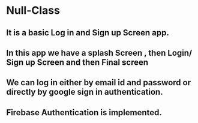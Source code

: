 # Null-Class
## It is a basic Log in and Sign up Screen app.
## In this app we have a splash Screen , then Login/ Sign up Screen and then Final screen
## We can log in either by email id and password or directly by google sign in authentication.
## Firebase Authentication is implemented.
